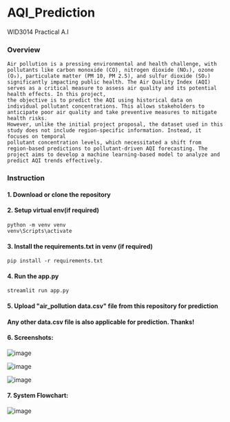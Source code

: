 # AQI_Prediction 
WID3014 Practical A.I

### Overview
```
Air pollution is a pressing environmental and health challenge, with pollutants like carbon monoxide (CO), nitrogen dioxide (NO₂), ozone (O₃), particulate matter (PM 10, PM 2.5), and sulfur dioxide (SO₂)
significantly impacting public health. The Air Quality Index (AQI) serves as a critical measure to assess air quality and its potential health effects. In this project,
the objective is to predict the AQI using historical data on individual pollutant concentrations. This allows stakeholders to anticipate poor air quality and take preventive measures to mitigate health risks.
However, unlike the initial project proposal, the dataset used in this study does not include region-specific information. Instead, it focuses on temporal
pollutant concentration levels, which necessitated a shift from region-based predictions to pollutant-driven AQI forecasting. The project aims to develop a machine learning-based model to analyze and predict AQI trends effectively.

```
### Instruction
#### 1. Download or clone the repository
#### 2. Setup virtual env(if required)
```
python -m venv venv
venv\Scripts\activate
```
#### 3. Install the requirements.txt in venv (if required)
```
pip install -r requirements.txt
```
#### 4. Run the app.py
```
streamlit run app.py
```

#### 5. Upload "air_pollution data.csv" file from this repository for prediction
#### Any other data.csv file is also applicable for prediction. Thanks!

#### 6. Screenshots:
![image](https://github.com/user-attachments/assets/0863b0c8-6743-404e-bb4a-550b05b00323)

![image](https://github.com/user-attachments/assets/1662c34b-1d2d-4033-80a9-5b7b36d4fb1f)

![image](https://github.com/user-attachments/assets/4fb667e9-b06c-4a97-af97-98327a1ecd82)

#### 7. System Flowchart:
![image](https://github.com/user-attachments/assets/50602233-c4b3-48e2-82d5-f51fb33cc3a9)


